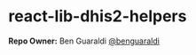 # react-lib-dhis2-helpers

**Repo Owner:** Ben Guaraldi [@benguaraldi](https://github.com/benguaraldi)
